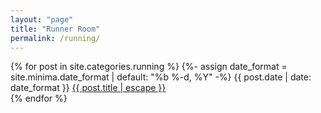 ```yaml
---
layout: "page"
title: "Runner Room"
permalink: /running/
---
```


{% for post in site.categories.running %}
{%- assign date_format = site.minima.date_format | default: "%b %-d, %Y" -%}
<span class="post-meta">{{ post.date | date: date_format }}</span>
<a class="post-link" href="{{ post.url | relative_url }}">{{ post.title | escape }}</a>
<br>
{% endfor %}